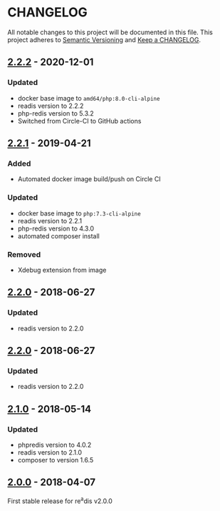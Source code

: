 # CHANGELOG

All notable changes to this project will be documented in this file. This project adheres
to [Semantic Versioning](http://semver.org/) and [Keep a CHANGELOG](http://keepachangelog.com).

## [2.2.2] - 2020-12-01

### Updated

- docker base image to `amd64/php:8.0-cli-alpine`
- readis version to 2.2.2
- php-redis version to 5.3.2
- Switched from Circle-CI to GitHub actions

## [2.2.1] - 2019-04-21

### Added

- Automated docker image build/push on Circle CI

### Updated

- docker base image to `php:7.3-cli-alpine`
- readis version to 2.2.1
- php-redis version to 4.3.0
- automated composer install

### Removed

- Xdebug extension from image

## [2.2.0] - 2018-06-27

### Updated

- readis version to 2.2.0

## [2.2.0] - 2018-06-27

### Updated

- readis version to 2.2.0

## [2.1.0] - 2018-05-14

### Updated

- phpredis version to 4.0.2
- readis version to 2.1.0
- composer to version 1.6.5

## [2.0.0] - 2018-04-07

First stable release for re<sup>a</sup>dis v2.0.0

[2.2.2]: https://github.com/hollodotme/readis-docker-image/compare/v2.2.2...v2.2.2

[2.2.1]: https://github.com/hollodotme/readis-docker-image/compare/v2.2.0...v2.2.1

[2.2.0]: https://github.com/hollodotme/readis-docker-image/compare/v2.1.0...v2.2.0

[2.1.0]: https://github.com/hollodotme/readis-docker-image/compare/v2.0.0...v2.1.0

[2.0.0]: https://github.com/hollodotme/readis-docker-image/tree/v2.0.0
